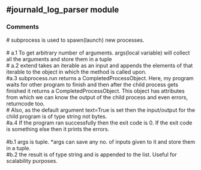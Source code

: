 #journald_log_parser module
---
### Comments <br>
\# subprocess is used to spawn(launch) new processes.<br><br>
\# a.1 To get arbitrary number of arguments. args(local variable) will collect all the arguments and store them in a tuple<br>
\# a.2 extend takes an iterable as an input and appends the elements of that iterable to the object in which the method is called upon.<br>
\#a.3 subprocess.run returns a CompletedProcessObject. Here, my program waits for other program to finish and then after the child process gets finished it returns a CompletedProcessObject. This object has attributes from which we can know the output of the child process and even errors, returncode too.<br>
\# Also, as the default argument text=True is set then the input/output for the child program is of type string not bytes.<br>
\#a.4 If the program ran successfully then the exit code is 0. If the exit code is something else then it prints the errors.<br>
<br>
\#b.1 args is tuple. *args can save any no. of inputs given to it and store them in a tuple.<br>
\#b.2 the result is of type string and is appended to the list. Useful for scalability purposes.<br>
